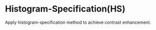 # Histogram-Specification(HS)
Apply histogram-specification method to achieve contrast enhancement.
